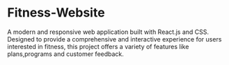 # Fitness-Website

A modern and responsive web application built with React.js and CSS. Designed to provide a comprehensive and interactive experience for users interested in fitness, this project offers a variety of features like plans,programs and customer feedback.
